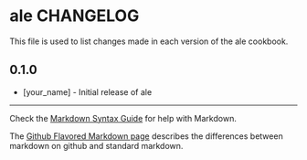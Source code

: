 # ale CHANGELOG

This file is used to list changes made in each version of the ale cookbook.

## 0.1.0
- [your_name] - Initial release of ale

- - -
Check the [Markdown Syntax Guide](http://daringfireball.net/projects/markdown/syntax) for help with Markdown.

The [Github Flavored Markdown page](http://github.github.com/github-flavored-markdown/) describes the differences between markdown on github and standard markdown.
